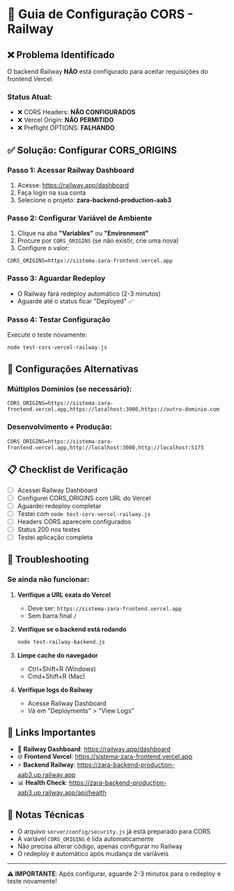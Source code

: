 # 🚂 Guia de Configuração CORS - Railway

## ❌ Problema Identificado
O backend Railway **NÃO** está configurado para aceitar requisições do frontend Vercel.

### Status Atual:
- ❌ CORS Headers: **NÃO CONFIGURADOS**
- ❌ Vercel Origin: **NÃO PERMITIDO**
- ❌ Preflight OPTIONS: **FALHANDO**

## ✅ Solução: Configurar CORS_ORIGINS

### Passo 1: Acessar Railway Dashboard
1. Acesse: https://railway.app/dashboard
2. Faça login na sua conta
3. Selecione o projeto: **zara-backend-production-aab3**

### Passo 2: Configurar Variável de Ambiente
1. Clique na aba **"Variables"** ou **"Environment"**
2. Procure por `CORS_ORIGINS` (se não existir, crie uma nova)
3. Configure o valor:

```
CORS_ORIGINS=https://sistema-zara-frontend.vercel.app
```

### Passo 3: Aguardar Redeploy
- O Railway fará redeploy automático (2-3 minutos)
- Aguarde até o status ficar "Deployed" ✅

### Passo 4: Testar Configuração
Execute o teste novamente:
```bash
node test-cors-vercel-railway.js
```

## 🔧 Configurações Alternativas

### Múltiplos Domínios (se necessário):
```
CORS_ORIGINS=https://sistema-zara-frontend.vercel.app,https://localhost:3000,https://outro-dominio.com
```

### Desenvolvimento + Produção:
```
CORS_ORIGINS=https://sistema-zara-frontend.vercel.app,http://localhost:3000,http://localhost:5173
```

## 📋 Checklist de Verificação

- [ ] Acessei Railway Dashboard
- [ ] Configurei CORS_ORIGINS com URL do Vercel
- [ ] Aguardei redeploy completar
- [ ] Testei com `node test-cors-vercel-railway.js`
- [ ] Headers CORS aparecem configurados
- [ ] Status 200 nos testes
- [ ] Testei aplicação completa

## 🚨 Troubleshooting

### Se ainda não funcionar:
1. **Verifique a URL exata do Vercel**
   - Deve ser: `https://sistema-zara-frontend.vercel.app`
   - Sem barra final `/`

2. **Verifique se o backend está rodando**
   ```bash
   node test-railway-backend.js
   ```

3. **Limpe cache do navegador**
   - Ctrl+Shift+R (Windows)
   - Cmd+Shift+R (Mac)

4. **Verifique logs do Railway**
   - Acesse Railway Dashboard
   - Vá em "Deployments" > "View Logs"

## 🔗 Links Importantes

- 🚂 **Railway Dashboard**: https://railway.app/dashboard
- 🌐 **Frontend Vercel**: https://sistema-zara-frontend.vercel.app
- ⚡ **Backend Railway**: https://zara-backend-production-aab3.up.railway.app
- 📊 **Health Check**: https://zara-backend-production-aab3.up.railway.app/api/health

## 📝 Notas Técnicas

- O arquivo `server/config/security.js` já está preparado para CORS
- A variável `CORS_ORIGINS` é lida automaticamente
- Não precisa alterar código, apenas configurar no Railway
- O redeploy é automático após mudança de variáveis

---

**⚠️ IMPORTANTE**: Após configurar, aguarde 2-3 minutos para o redeploy e teste novamente!
